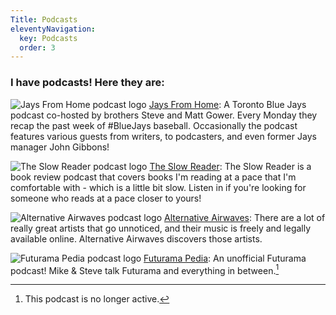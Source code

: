 ```yaml
---
Title: Podcasts
eleventyNavigation:
  key: Podcasts
  order: 3
---
```

### I have podcasts! Here they are: 

![Jays From Home podcast logo](/images/podcast-art/jfh.png#podcast-logo "Jays From Home") [Jays From Home](https://linktr.ee/JaysFromHome): A Toronto Blue Jays podcast co-hosted by brothers Steve and Matt Gower. Every Monday they recap the past week of #BlueJays baseball. Occasionally the podcast features various guests from writers, to podcasters, and even former Jays manager John Gibbons!

![The Slow Reader podcast logo](/images/podcast-art/slow-reader.png#podcast-logo "The Slow Reader") [The Slow Reader](https://slowreader.art.blog): The Slow Reader is a book review podcast that covers books I'm reading at a pace that I'm comfortable with - which is a little bit slow.  Listen in if you're looking for someone who reads at a pace closer to yours! 

![Alternative Airwaves podcast logo](/images/podcast-art/alt-airwaves.png#podcast-logo "Alternative Airwaves") [Alternative Airwaves](https://www.alternativeairwaves.com): There are a lot of really great artists that go unnoticed, and their music is freely and legally available online. Alternative Airwaves discovers those artists.

![Futurama Pedia podcast logo](/images/podcast-art/Futurama.png#podcast-logo "Futurama Pedia") [Futurama Pedia](http://futuramapedia.blogspot.com/): An unofficial Futurama podcast! Mike & Steve talk Futurama and everything in between.[^1]


[^1]: This podcast is no longer active.

